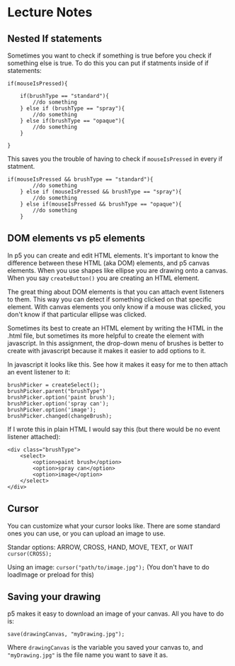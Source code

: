 Lecture Notes
===============


Nested If statements
--------------------
Sometimes you want to check if something is true before you check if something else is true. 
To do this you can put if statments inside of if statements:

    if(mouseIsPressed){
    
    	if(brushType == "standard"){
    		//do something
    	} else if (brushType == "spray"){
    		//do something
    	} else if(brushType == "opaque"){
    		//do something
    	}
    
    }

This saves you the trouble of having to check if `mouseIsPressed` in every if statment.

    if(mouseIsPressed && brushType == "standard"){
    		//do something
    	} else if (mouseIsPressed && brushType == "spray"){
    		//do something
    	} else if(mouseIsPressed && brushType == "opaque"){
    		//do something
    	}

DOM elements vs p5 elements
---------------------------
In p5 you can create and edit HTML elements. It's important to know the difference between these HTML (aka DOM) elements, and p5 canvas elements. When you use shapes like ellipse you are drawing onto a canvas. When you say `createButton()` you are creating an HTML element. 

The great thing about DOM elements is that you can attach event listeners to them. This way you can detect if something clicked on that specific element. With canvas elements you only know if a mouse was clicked, you don't know if that particular ellipse was clicked. 


Sometimes its best to create an HTML element by writing the HTML in the .html file, but sometimes its more helpful to create the element with javascript. In this assignment, the drop-down menu of brushes is better to create with javascript because it makes it easier to add options to it.

In javascript it looks like this. See how it makes it easy for me to then attach an event listener to it:

    brushPicker = createSelect();
    brushPicker.parent("brushType")
    brushPicker.option('paint brush');
    brushPicker.option('spray can');
    brushPicker.option('image');
    brushPicker.changed(changeBrush);

If I wrote this in plain HTML I would say this (but there would be no event listener attached):

    <div class="brushType">
    	<select>
    		<option>paint brush</option>
    		<option>spray can</option>
    		<option>image</option>
    	</select>
    </div>

Cursor
------
You can customize what your cursor looks like. There are some standard ones you can use, or you can upload an image to use. 

Standar options: ARROW, CROSS, HAND, MOVE, TEXT, or WAIT
`cursor(CROSS);`

Using an image:
`cursor("path/to/image.jpg");`
(You don't have to do loadImage or preload for this)


Saving your drawing
--------------------
p5 makes it easy to download an image of your canvas. All you have to do is:

`save(drawingCanvas, "myDrawing.jpg");`

Where `drawingCanvas` is the variable you saved your canvas to, and `"myDrawing.jpg"` is the file name you want to save it as.




